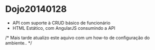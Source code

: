 Dojo20140128
============

- API com suporte à CRUD básico de funcionário 
- HTML Estático, com AngularJS consumindo a API
 

/* Mais tarde atualizo este aquivo com um how-to de configuração do ambiente.. */
